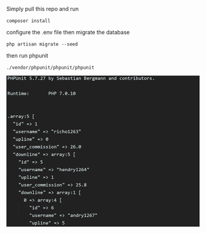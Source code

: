 Simply pull this repo and run

```
composer install
```

configure the .env file then migrate the database

```
php artisan migrate --seed
```

then run phpunit
```
./vendor/phpunit/phpunit/phpunit
```

![PHPUnit](https://github.com/myself379/hierarchy-recursion-sample/blob/master/public/PHPUnitTest.png)
